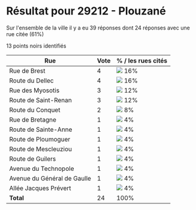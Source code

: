 # Résultat pour 29212 - Plouzané

Sur l'ensemble de la ville il y a eu 39 réponses dont 24 réponses avec une rue citée (61%)

13 points noirs identifiés

| Rue | Vote | % / les rues cités|
|-----|------|-------------------|
| Rue de Brest | 4 | <img src="../../img/bar_16.gif" />&nbsp;16%|
| Route du Dellec | 4 | <img src="../../img/bar_16.gif" />&nbsp;16%|
| Rue des Myosotis | 3 | <img src="../../img/bar_12.gif" />&nbsp;12%|
| Route de Saint-Renan | 3 | <img src="../../img/bar_12.gif" />&nbsp;12%|
| Route du Conquet | 2 | <img src="../../img/bar_8.gif" />&nbsp;8%|
| Rue de Bretagne | 1 | <img src="../../img/bar_4.gif" />&nbsp;4%|
| Route de Sainte-Anne | 1 | <img src="../../img/bar_4.gif" />&nbsp;4%|
| Route de Ploumoguer | 1 | <img src="../../img/bar_4.gif" />&nbsp;4%|
| Route de Mescleuziou | 1 | <img src="../../img/bar_4.gif" />&nbsp;4%|
| Route de Guilers | 1 | <img src="../../img/bar_4.gif" />&nbsp;4%|
| Avenue du Technopole | 1 | <img src="../../img/bar_4.gif" />&nbsp;4%|
| Avenue du Général de Gaulle | 1 | <img src="../../img/bar_4.gif" />&nbsp;4%|
| Allée Jacques Prévert | 1 | <img src="../../img/bar_4.gif" />&nbsp;4%|
| **Total** | 24 | 100%|
